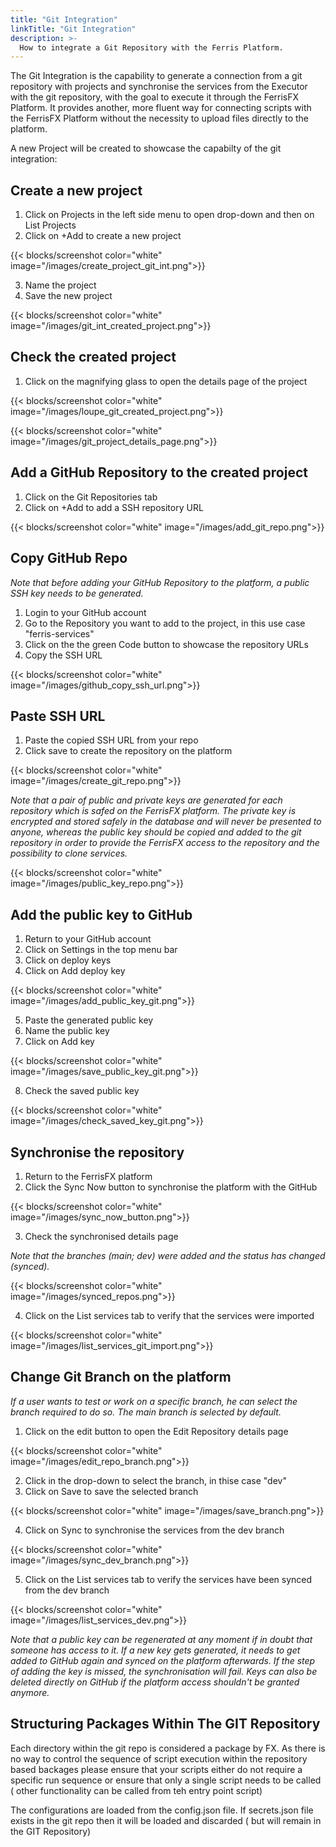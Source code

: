 ```yaml
---
title: "Git Integration"
linkTitle: "Git Integration"
description: >-
  How to integrate a Git Repository with the Ferris Platform.
---
```


The Git Integration is the capability to generate a connection from a git repository with projects and synchronise the services from the Executor with the git repository, with the goal to execute it through the FerrisFX Platform. It provides another, more fluent way for connecting scripts with the FerrisFX Platform without the necessity to upload files directly to the platform.

A new Project will be created to showcase the capabilty of the git integration:

## Create a new project

1. Click on Projects in the left side menu to open drop-down and then on List Projects
2. Click on +Add to create a new project

{{< blocks/screenshot color="white" image="/images/create_project_git_int.png">}}

3. Name the project
4. Save the new project

{{< blocks/screenshot color="white" image="/images/git_int_created_project.png">}}

## Check the created project

1. Click on the magnifying glass to open the details page of the project

{{< blocks/screenshot color="white" image="/images/loupe_git_created_project.png">}}

{{< blocks/screenshot color="white" image="/images/git_project_details_page.png">}}

## Add a GitHub Repository to the created project

1. Click on the Git Repositories tab
2. Click on +Add to add a SSH repository URL

{{< blocks/screenshot color="white" image="/images/add_git_repo.png">}}

## Copy GitHub Repo

*Note that before adding your GitHub Repository to the platform, a public SSH key needs to be generated.*

1. Login to your GitHub account
2. Go to the Repository you want to add to the project, in this use case "ferris-services"
3. Click on the the green Code button to showcase the repository URLs
4. Copy the SSH URL

{{< blocks/screenshot color="white" image="/images/github_copy_ssh_url.png">}}

## Paste SSH URL

1. Paste the copied SSH URL from your repo
2. Click save to create the repository on the platform

{{< blocks/screenshot color="white" image="/images/create_git_repo.png">}}

*Note that a pair of  public and private keys are generated for each repository which is safed on the FerrisFX platform. The private key is encrypted and stored safely in the database and will never be presented to anyone, whereas the public key should be copied and added to the git repository in order to provide the FerrisFX access to the repository and the possibility to clone services.*

{{< blocks/screenshot color="white" image="/images/public_key_repo.png">}}

## Add the public key to GitHub

1. Return to your GitHub account
2. Click on Settings in the top menu bar
3. Click on deploy keys
4. Click on Add deploy key

{{< blocks/screenshot color="white" image="/images/add_public_key_git.png">}}

5. Paste the generated public key
6. Name the public key
7. Click on Add key 

{{< blocks/screenshot color="white" image="/images/save_public_key_git.png">}}

8. Check the saved public key

{{< blocks/screenshot color="white" image="/images/check_saved_key_git.png">}}

## Synchronise the repository

1. Return to the FerrisFX platform
2. Click the Sync Now button to synchronise the platform with the GitHub

{{< blocks/screenshot color="white" image="/images/sync_now_button.png">}}

3. Check the synchronised details page

*Note that the branches (main; dev) were added and the status has changed (synced).*

{{< blocks/screenshot color="white" image="/images/synced_repos.png">}}

4. Click on the List services tab to verify that the services were imported

{{< blocks/screenshot color="white" image="/images/list_services_git_import.png">}}

## Change Git Branch on the platform

*If a user wants to test or work on a specific branch, he can select the branch required to do so. The main branch is selected by default.*

1. Click on the edit button to open the Edit Repository details page

{{< blocks/screenshot color="white" image="/images/edit_repo_branch.png">}}

2. Click in the drop-down to select the branch, in thise case "dev"
3. Click on Save to save the selected branch

{{< blocks/screenshot color="white" image="/images/save_branch.png">}}

4. Click on Sync to synchronise the services from the dev branch

{{< blocks/screenshot color="white" image="/images/sync_dev_branch.png">}}

5. Click on the List services tab to verify the services have been synced from the dev branch

{{< blocks/screenshot color="white" image="/images/list_services_dev.png">}}

*Note that a public key can be regenerated at any moment if in doubt that someone has access to it. If a new key gets generated, it needs to get added to GitHub again and synced on the platform afterwards. If the step of adding the key is missed, the synchronisation will fail. Keys can also be deleted directly on GitHub if the platform access shouldn't be granted anymore.*


## Structuring Packages Within The GIT Repository

Each directory within the git repo is considered a package by FX. As there is no way to control the sequence of script
execution within the repository based backages please ensure that your scripts either do not require a specific run
sequence or ensure that only a single script needs to be called ( other functionality can be called from teh entry point
script)

The configurations are loaded from the config.json file. If secrets.json file exists in the git repo then it will be
loaded and discarded ( but will remain in the GIT Repository)

